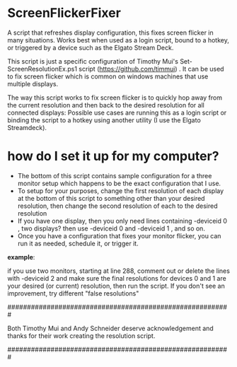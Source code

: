 # ScreenFlickerFixer
A script that refreshes display configuration, this fixes screen flicker in many situations.   Works best when used as a login script, bound to a hotkey, or triggered by a device such as the Elgato Stream Deck. 

This script is just a specific configuration of Timothy Mui's Set-ScreenResolutionEx.ps1 script (https://github.com/timmui) . It can be used to fix screen flicker which is common on windows machines that use multiple displays.
 
 The way this script works to fix screen flicker is to quickly hop away from the current resolution and then back to the desired resolution for all connected displays: 
 Possible use cases are running this as a login script or binding the script to a hotkey using another utility (I use the Elgato Streamdeck).  
 
 #  how do I set it up for my computer?
 -  The bottom of this script contains sample configuration for a three monitor setup which happens to be the exact configuration that I use.
 -  To setup for your purposes, change the first resolution of each display at the bottom of this script to something other than your desired resolution, then change the second resolution of each to the desired resolution
 - If you have one display, then you only need lines containing -deviceid 0  , two displays? then use  -deviceid 0 and -deviceid 1  , and so on. 
 - Once you have a configuration that fixes your monitor flicker, you can run it as needed, schedule it, or trigger it.


**example**: 

if you use two monitors, starting at line 288, comment out or delete the lines with -deviceid 2 and make sure the final resolutions for devices 0 and 1 are your desired (or current) resolution, then run the script.  If you don't see an improvement, try different "false resolutions"
 

 #########################################################
 
Both Timothy Mui and Andy Schneider deserve acknowledgement and thanks for their work creating the resolution script.

 #########################################################
